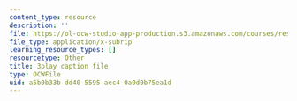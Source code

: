 ```yaml
---
content_type: resource
description: ''
file: https://ol-ocw-studio-app-production.s3.amazonaws.com/courses/res-ll-005-mathematics-of-big-data-and-machine-learning-january-iap-2020/a5b0b33bdd405595aec40a0d0b75ea1d_mbr667kATEg.vtt
file_type: application/x-subrip
learning_resource_types: []
resourcetype: Other
title: 3play caption file
type: OCWFile
uid: a5b0b33b-dd40-5595-aec4-0a0d0b75ea1d
---
```

